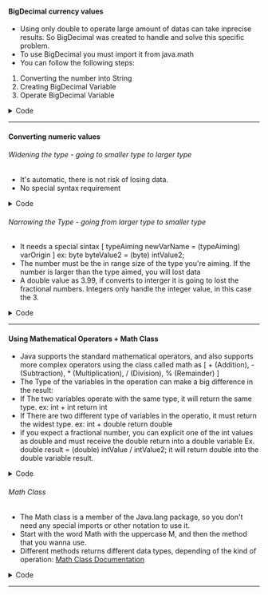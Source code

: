 


#### BigDecimal currency values

- Using only double to operate large amount of datas can take inprecise results. So BigDecimal was created to handle and solve this specific problem.
- To use BigDecimal you must import it from java.math
- You can follow the following steps:
 1. Converting the number into String
 2. Creating BigDecimal Variable
 3. Operate BigDecimal Variable


<details> 
<summary> Code </summary>

``` java:

import java.math.BigDecimal; // must import BigDecimal from java.math

public class Main {
    
    public static void main(String[] args) { //BigDecimal to take care of precise sums

        double value = .012;

        double input=0.763;

        String strInput = Double.toString(input); // converting input to str
        BigDecimal bigInput = new BigDecimal(strInput); // declaring BigDecimal value of input
        BigDecimal bigSum = bigInput.add(bigInput);  // Summing bigInput + bigInput
        System.out.println("Big Sum from input: " + bigSum.toString()); //outputting the sum of bigInput + bigInput from bigSum 


        String strValue = Double.toString(value); // converting value to str
        BigDecimal bigValue = new BigDecimal(strValue); // declaring BigDecimal value (bigValue) of variable value from strValue
        BigDecimal bSum = bigValue.add(bigInput); // adding bigValue + bigInput 
        System.out.println("Sum of Big Decimals: " + bSum.toString()); //outputting the sum of biugValue + bigInput 
 

    }

}

```

</details>

---

#### Converting numeric values

###### Widening the type - going to smaller type to larger type

- It's automatic, there is not risk of losing data.
- No special syntax requirement

<details> 
<summary> Code </summary>

```java:

public class Main { 

    public static void main(String[] args) {

        int intValue1 = 56;
        long longValue1 = intValue1;
        System.out.println("The Long Value is: " + longValue1);

    }

}


```

</details>

###### Narrowing the Type - going from larger type to smaller type

- It needs a special sintax [ typeAiming newVarName = (typeAiming) varOrigin ] ex: byte byteValue2 = (byte) intValue2;
- The number must be the in range size of the type you're aiming. If the number is larger than the type aimed, you will lost data
- A double value as 3.99, if converts to interger it is going to lost the fractional numbers. Integers only handle the integer value, in this case the 3.

<details> 
<summary> Code </summary>

```java:

public class Main { 
    
    public static void main(String[] args) {
        
        int intValue1 = 56; // the number must be the in range size of the type you're aiming 
        int intValue2 = 1024; // if the number is larger than the type aimed, you will lost data
        
        byte byteValue1 = (byte) intValue1;
        byte byteValue2 = (byte) intValue2;

        System.out.println("The 1st byte Value is " + byteValue1);
        System.out.println("The 2nd byte Value is " + byteValue2);

    }

}


```

</details>

---

#### Using Mathematical Operators + Math Class

- Java supports the standard mathematical operators, and also supports more complex operators using the class called math as [ + (Addition), - (Subtraction), * (Multiplication), / (Division),  % (Remainder) ]
- The Type of the variables in the operation can make a big difference in the result:
 - If The two variables operate with the same type, it will return the same type. ex: int + int return int
 - If There are two different type of variables in the operatio, it must return the widest type. ex: int + double return double
 - if you expect a fractional number, you can explicit one of the int values as double and must receive the double return into a double variable Ex. double result = (double) intValue / intValue2; it will return double into the double variable result.

<details> 
<summary> Code </summary>

```java:
public class Main {

    public static void main(String[] args) {

        int intValue1 = 56;
        int intValue2 = 42;

        int result1 = intValue1 + intValue2;
        System.out.println("Addition: " + result1);

        int result2 = intValue1 - intValue2;
        System.out.println("Subtraction: " + result2);
        
        int result3 = intValue1 * intValue2;
        System.out.println("Multiplication: " + result3);

        double result4 = (double) intValue1 / intValue2; //if you expect a fractional number, you can explicit one of the int values as double, and must receive the double return into a double variable. 
        System.out.println("Division: " + result4);

        int result5 = intValue1 % intValue2;
        System.out.println("Remainder: " + result5);

        
    }

}
```
###### output
Addition: 98
Subtraction: 14
Multiplication: 2352
Division: 1.3333333333333333
Remainder: 14

</details>

###### Math Class
- The Math class is a member of the Java.lang package, so you don't need any special imports or other notation to use it.
- Start with the word Math with the uppercase M, and then the method that you wanna use.
- Different methods returns different data types, depending of the kind of operation: [Math Class Documentation](https://docs.oracle.com/javase/8/docs/api/java/lang/Math.html)

<details> 
<summary> Code </summary>

```java:
double doubleValue = -3.9999;
long roundedValue = Math.round(doubleValue); //round a value, This function will return a long value.
double absValue = Math.abs(roundedValue); // Absolute value, it return absolute value
```
[Math Class Documentation](https://docs.oracle.com/javase/8/docs/api/java/lang/Math.html)

</details>

---